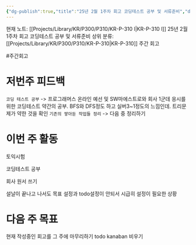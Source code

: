 ```yaml
---
{"dg-publish":true,"title":"25년 2월 1주차 회고 코딩테스트 공부 및 서류준비","description":null,"permalink":"/projects/library/kr/p300/p310/kr-p-310-l/","dgPassFrontmatter":true,"noteIcon":"0","created":"2025-02-14T21:11:04.038+09:00","updated":"2025-03-18T02:04:36.490+09:00"}
---
```


현재 노트: [[Projects/Library/KR/P300/P310/KR-P-310 l\|KR-P-310 l]] 25년 2월 1주차 회고 코딩테스트 공부 및 서류준비
상위 분류: [[Projects/Library/KR/P300/P310/KR-P-310\|KR-P-310]] 주간 회고

#주간회고



# 저번주 피드백
`코딩 테스트 공부` -> 프로그래머스 온라인 예선 및 SW마에스트로와 회사 1군데 응시를 위한 코딩테스트 약간의 공부. BFS와 DFS정도 하고 실버3~1정도의 느낌인데. 트리문제가 약한 것을 확인
`기존의 쌓아둔 작업들 정리` -> 다음 중 정리하기


# 이번 주 활동

토익시험

코딩테스트 공부

회사 원서 쓰기


설날이 끝나고 나서도 목표 설정과  todo설정이 안되서 시급히 설정이 필요한 상황

# 다음 주 목표
현재 작성중인 회고를 그 주에 마무리하기
todo kanaban 비우기


